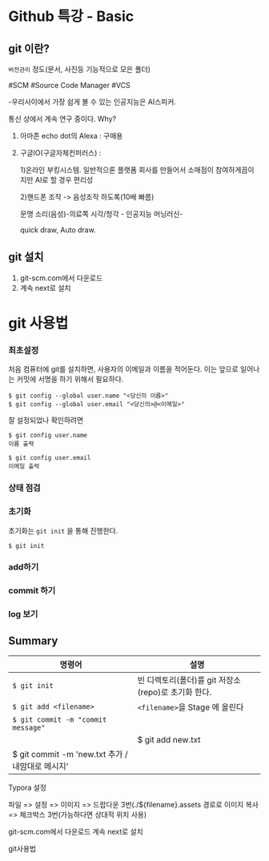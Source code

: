 # Github 특강 - Basic



## git 이란?

`버전관리` 정도(문서, 사진등 기능적으로 모은 폴더)

#SCM #Source Code Manager #VCS

-우리사이에서 가장 쉽게 볼 수 있는 인공지능은 AI스피커.

통신 상에서 계속 연구 중이다. Why?

1.  아마존 echo dot의 Alexa : 구매용

2. 구글IO(구글자체컨퍼러스) : 

   1)온라인 부킹시스템. 일반적으론 플랫폼 회사를 만들어서 소매점이 참여하게끔이지만 AI로 할 경우 편리성

   2)핸드폰 조작 -> 음성조작 하도록(10배 빠름)

   문맹 소리(음성)-의료쪽 시각/청각 - 인공지능 머닝러신-

   quick draw, Auto draw.

   

## git 설치
1. git-scm.com에서 다운로드
2. 계속 next로 설치



# git 사용법

### 최초설정

처음 컴퓨터에 git를 설치하면, 사용자의 이메일과 이름을 적어둔다. 이는 앞으로 일어나는 커밋에 서명을 하기 위해서 필요하다.

```
$ git config --global user.name "<당신의 이름>"
$ git config --global user.email "<당신의>@<이메일>"
```

잘 설정되었나 확인하려면

```
$ git config user.name
이름 출력

$ git config user.email
이메일 출력
```



### 상태 점검



### 초기화

초기화는 `git init` 을 통해 진행한다.

```
$ git init
```



### add하기

### commit 하기

### log 보기



## Summary

| 명령어                             | 설명                                                         |
| ---------------------------------- | ------------------------------------------------------------ |
| `$ git init`                       | 빈 디렉토리(폴더)를 git 저장소(repo)로 초기화 한다.          |
| `$ git add <filename>`             | `<filename>`을 Stage 에 올린다                               |
| `$ git commit -m "commit message"` |                                                              |
|                                    | $ git add new.txt
$ git commit -m 'new.txt 추가 / 내맘대로 메시지' |

Typora 설정

파일 => 설정 => 이미지 => 드랍다운 3번(./${filename}.assets 경로로 이미지 복사 => 체크박스 3번(가능하다면 상대적 위치 사용)






git-scm.com에서 다운로드 계속 next로 설치



git사용법

